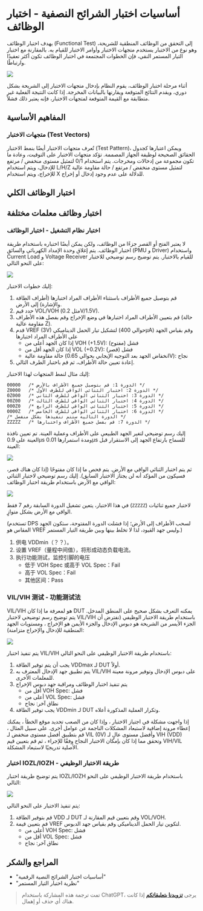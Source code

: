 # أساسيات اختبار الشرائح النصفية - اختبار الوظائف

يهدف اختبار الوظائف (Functional Test) إلى التحقق من الوظائف المنطقية للشريحة، وهو نوع من الاختبار يستخدم متجهات الاختبار وأوامر الاختبار للقيام به. بالمقارنة مع اختبار التيار المستمر النقي، فإن الخطوات المجتمعة في اختبار الوظائف تكون أكثر تعقيدًا وارتباطًا.

![](https://img.wiki-power.com/d/wiki-media/img/20220807004113.png)

أثناء مرحلة اختبار الوظائف، يقوم النظام بإدخال متجهات الاختبار إلى الشريحة بشكل دوري، ويقدم النتائج المتوقعة ويقارنها بالبيانات المخرجة. إذا كانت النتيجة الفعلية غير متطابقة مع القيمة المتوقعة لمتجهات الاختبار، فإنه يعتبر ذلك فشلاً.

## المفاهيم الأساسية

### متجهات الاختبار (Test Vectors)

تُعرف متجهات الاختبار أيضًا بنمط الاختبار (Test Pattern)، ويمكن اعتبارها كجدول الحقائق الصحيحة لوظيفة الجهاز المصممة. تؤكد متجهات الاختبار على التوقيت، وعادة ما تكون مجموعة من إدخالات ومخرجات. يتم استخدام 0/1 لتمثيل مستوى منخفض / مرتفع للإدخال، ويتم استخدام L/H/Z لتمثيل مستوى منخفض / مرتفع / حالة مقاومة عالية للإخراج، ويتم استخدام X للدلالة على عدم وجود إدخال أو إخراج.

## اختبار الوظائف الكلي

## اختبار وظائف معلمات مختلفة

### اختبار نظام التشغيل - اختبار الوظائف

لا يعتبر الفتح أو القصر جزءًا من الوظائف، ولكن يمكن أيضًا اختباره باستخدام طريقة اختبار الوظائف. يتم إغلاق وحدة الإمداد الكهربائي والسائق (PMU و Driver) واستخدام Current Load و Voltage Receiver للقيام بالاختبار. يتم توضيح رسم توضيحي للاختبار على النحو التالي:

![](https://img.wiki-power.com/d/wiki-media/img/20220802192823.png)

إليك خطوات الاختبار:

1. قم بتوصيل جميع الأطراف باستثناء الأطراف المراد اختبارها (أطراف الطاقة والإشارة) إلى الأرض.
2. حدد قيم VOL/VOH (مثل 0.2V/1.5V).
3. قم بتعيين الأطراف المراد اختبارها في وضع الإخراج وقم بفصل هذه الأطراف (حالة مقاومة عالية Z).
4. قدم VREF (3V) لتشكيل تيار الحمل الديناميكي (حوالي 400µA) وقم بقياس الجهد على الأطراف المراد اختبارها
   - إذا كان الجهد أعلى من VOH (+1.5V): فشل (مفتوح)
   - إذا كان الجهد أقل من VOL (+0.2V): فشل (قصر)
   - حالة مقاومة عالية (انخفاض الجهد بعد التوجيه الإيجابي بحوالي 0.65V): نجاح
5. إعادة تعيين حالة الأطراف، ثم قم باختبار الطرف التالي.

إليك مثال لنمط المتجهات لهذا الاختبار:

```
00000   /* الدورة 1: قم بتوصيل جميع الأطراف بالأرض */
Z0000   /* الدورة 2: اختبار الثنائي الواقي للطرف الأول */
0Z000   /* الدورة 3: اختبار الثنائي الواقي للطرف الثاني */
00Z00   /* الدورة 4: اختبار الثنائي الواقي للطرف الثالث */
000Z0   /* الدورة 5: اختبار الثنائي الواقي للطرف الرابع */
0000Z   /* الدورة 6: اختبار الثنائي الواقي للطرف الخامس */
/* الدورة التالية ستتم تنفيذها بشكل منفصل */
ZZZZZ   /* الدورة 7: قم بفصل جميع الأطراف واختبارها */
```

إليك رسم توضيحي لتغير الجهد الطبيعي على الأطراف وعملية العينة. تم تعيين نافذة العينة على 0.9µs ومدة استمرارها 0.01µs للسماح بارتفاع الجهد إلى الاستقرار قبل العينة:

![](https://img.wiki-power.com/d/wiki-media/img/20220803011219.png)

ثم يتم اختبار الثنائي الواقي مع الأرض. يتم فحص ما إذا كان مفتوحًا (إذا كان هناك قصر، فسيكون من المؤكد أنه لن يجتاز الاختبار السابق). إليك رسم توضيحي لاختبار الثنائي الواقي مع الأرض باستخدام طريقة اختبار الوظائف:

![](https://img.wiki-power.com/d/wiki-media/img/20220803012747.png)

في هذا الاختبار، يتعين تشغيل الدورة السابقة رقم 7 فقط (`ZZZZZ`) لاختبار جميع ثنائيات الواقي مع الأرض بشكل متوازٍ.

(تستخدم DPS لسحب الأطراف إلى الأرض؛ إذا فشلت الدورة المفتوحة، ستكون الجهد المقاس هو VREF وليس جهد القيود، لذا لا تخلط بينها وبين طريقة التيار المستمر.)

1. 供电 VDDmin（？？）。
2. 设置 VREF（量程中间值），将形成动态负载电流。
3. 执行功能测试，监控引脚的电压
   - 低于 VOH Spec 或高于 VOL Spec：Fail
   - 高于 VOL Spec：Fail
   - 其他区间：Pass

### VIL/VIH 测试 - 功能测试法

VIL/VIH هو لمعرفة ما إذا كان DUT يمكنه التعرف بشكل صحيح على المنطق المدخل. يتم توضيح رسم توضيحي لاختبار VIL/VIH باستخدام طريقة الاختبار الوظيفي (نفترض أن الجزء الأيسر من الشريحة هو دبوس الإدخال والجزء الأيمن هو الإخراج ، ومستويات الجهد المنطقية للإدخال والإخراج متزامنة):

![](https://img.wiki-power.com/d/wiki-media/img/20220803202212.png)

يتم تنفيذ اختبار VIL/VIH باستخدام طريقة الاختبار الوظيفي على النحو التالي:

1. يجب أن يتم توفير الطاقة VDDmax لـ DUT أولاً.
2. يتم تطبيق جهد الإدخال المعترف به VIL/VIH على دبوس الإدخال وتوفير مرونة معينة للمعلمات الأخرى.
3. يتم تنفيذ اختبار الوظائف ومراقبة جهد دبوس الإخراج
   - أقل من VOH Spec: فشل
   - أعلى من VOL Spec: فشل
   - نطاق آخر: نجاح
4. يجب توفير الطاقة VDDmin لـ DUT وتكرار العملية المذكورة أعلاه.

إذا واجهت مشكلة في اجتياز الاختبار ، وإذا كان من الصعب تحديد موقع الخطأ ، يمكنك إعطاء مرونة إضافية لاستبعاد المشكلات الناجمة عن عوامل أخرى. على سبيل المثال ، قم بتطبيق أفضل مستوى منخفض لـ VIL (0V) وأفضل مستوى عالٍ لـ VIH (VDD) وتحقق مما إذا كان بإمكان الاختبار النجاح وفقًا للإجراء ، ثم قم بتعيين قيم VIH/VIL الأصلية تدريجيًا لاستبعاد المشكلة.

### اختبار IOZL/IOZH - طريقة الاختبار الوظيفي

يتم توضيح طريقة اختبار IOZL/IOZH باستخدام طريقة الاختبار الوظيفي على النحو التالي:

![](https://img.wiki-power.com/d/wiki-media/img/20220805153515.png)

يتم تنفيذ الاختبار على النحو التالي:

1. قم بتوفير الطاقة VDD لـ DUT وقم بتعيين قيم المقارنة لـ VOL/VOH.
2. قم بتعيين قيمة VREF لتكوين تيار الحمل الديناميكي وقم بقياس جهد الدبوس.
   - أعلى من VOH Spec: فشل
   - أقل من VOL Spec: فشل
   - نطاق آخر: نجاح

## المراجع والشكر

- "أساسيات اختبار الشرائح النصية الرقمية"
- "نظرية اختبار التيار المستمر"

> تمت ترجمة هذه المشاركة باستخدام ChatGPT، يرجى [**تزويدنا بتعليقاتكم**](https://github.com/linyuxuanlin/Wiki_MkDocs/issues/new) إذا كانت هناك أي حذف أو إهمال.